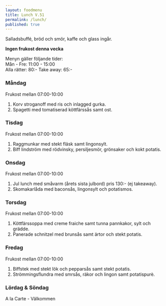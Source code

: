 ```yaml
---
layout: foodmenu
title: Lunch V.51
permalink: /lunch/
published: true
---
```

Salladsbuffé, bröd och smör, kaffe och glass ingår.

**Ingen frukost denna vecka**


Menyn gäller följande tider:  
Mån - Fre: 11:00 - 15:00  
Alla rätter: 80:- Take away: 65:-

### Måndag
Frukost mellan 07:00-10:00

1. Korv stroganoff med ris och inlagged gurka.
2. Spagetti med tomatiserad köttfärssås samt ost.

### Tisdag
Frukost mellan 07:00-10:00

1. Raggmunkar med stekt fläsk samt lingonsylt.
2. Biff lindström med rödvinsky, persiljesmör, grönsaker och kokt potatis.

### Onsdag
Frukost mellan 07:00-10:00

1. Jul lunch med småvarm (årets sista julbord) pris 130:- (ej takeaway).
2. Skomakarlåda med baconsås, lingonsylt och potatismos.

### Torsdag
Frukost mellan 07:00-10:00

 1. Köttfärssoppa med creme fraiche samt tunna pannkakor, sylt och grädde.
 2. Panerade schnitzel med brunsås samt ärtor och stekt potatis.

### Fredag
Frukost mellan 07:00-10:00

1. Biffstek med stekt lök och pepparsås samt stekt potatis.
2. Strömmingsflundra med smrsås, räkor och lingon samt potatispurè.

### Lördag & Söndag
A la Carte - Välkommen
